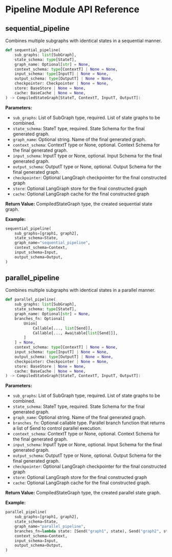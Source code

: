 # Pipeline Module API Reference

## sequential_pipeline

Combines multiple subgraphs with identical states in a sequential manner.

```python
def sequential_pipeline(
    sub_graphs: list[SubGraph],
    state_schema: type[StateT],
    graph_name: Optional[str] = None,
    context_schema: type[ContextT] | None = None,
    input_schema: type[InputT] | None = None,
    output_schema: type[OutputT] | None = None,
    checkpointer: Checkpointer | None = None,
    store: BaseStore | None = None,
    cache: BaseCache | None = None,
) -> CompiledStateGraph[StateT, ContextT, InputT, OutputT]:
```

**Parameters:**

- `sub_graphs`: List of SubGraph type, required. List of state graphs to be combined.
- `state_schema`: StateT type, required. State Schema for the final generated graph.
- `graph_name`: Optional string. Name of the final generated graph.
- `context_schema`: ContextT type or None, optional. Context Schema for the final generated graph.
- `input_schema`: InputT type or None, optional. Input Schema for the final generated graph.
- `output_schema`: OutputT type or None, optional. Output Schema for the final generated graph.
- `checkpointer`: Optional LangGraph checkpointer for the final constructed graph
- `store`: Optional LangGraph store for the final constructed graph
- `cache`: Optional LangGraph cache for the final constructed graph

**Return Value:** CompiledStateGraph type, the created sequential state graph.

**Example:**

```python
sequential_pipeline(
    sub_graphs=[graph1, graph2],
    state_schema=State,
    graph_name="sequential_pipeline",
    context_schema=Context,
    input_schema=Input,
    output_schema=Output,
)
```

## parallel_pipeline

Combines multiple subgraphs with identical states in a parallel manner.

```python
def parallel_pipeline(
    sub_graphs: list[SubGraph],
    state_schema: type[StateT],
    graph_name: Optional[str] = None,
    branches_fn: Optional[
        Union[
            Callable[..., list[Send]],
            Callable[..., Awaitable[list[Send]]],
        ]
    ] = None,
    context_schema: type[ContextT] | None = None,
    input_schema: type[InputT] | None = None,
    output_schema: type[OutputT] | None = None,
    checkpointer: Checkpointer | None = None,
    store: BaseStore | None = None,
    cache: BaseCache | None = None,
) -> CompiledStateGraph[StateT, ContextT, InputT, OutputT]:
```

**Parameters:**

- `sub_graphs`: List of SubGraph type, required. List of state graphs to be combined.
- `state_schema`: StateT type, required. State Schema for the final generated graph.
- `graph_name`: Optional string. Name of the final generated graph.
- `branches_fn`: Optional callable type. Parallel branch function that returns a list of Send to control parallel execution.
- `context_schema`: ContextT type or None, optional. Context Schema for the final generated graph.
- `input_schema`: InputT type or None, optional. Input Schema for the final generated graph.
- `output_schema`: OutputT type or None, optional. Output Schema for the final generated graph.
- `checkpointer`: Optional LangGraph checkpointer for the final constructed graph
- `store`: Optional LangGraph store for the final constructed graph
- `cache`: Optional LangGraph cache for the final constructed graph.

**Return Value:** CompiledStateGraph type, the created parallel state graph.

**Example:**

```python
parallel_pipeline(
    sub_graphs=[graph1, graph2],
    state_schema=State,
    graph_name="parallel_pipeline",
    branches_fn=lambda state: [Send("graph1", state), Send("graph2", state)],
    context_schema=Context,
    input_schema=Input,
    output_schema=Output,
)
```

